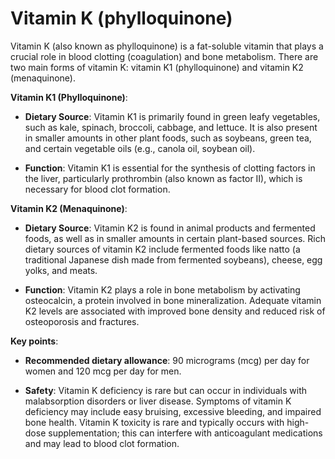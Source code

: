 # Vitamin K (phylloquinone)

Vitamin K (also known as phylloquinone) is a fat-soluble vitamin that plays a crucial role in blood clotting (coagulation) and bone metabolism. There are two main forms of vitamin K: vitamin K1 (phylloquinone) and vitamin K2 (menaquinone). 

**Vitamin K1 (Phylloquinone)**:

 * **Dietary Source**: Vitamin K1 is primarily found in green leafy vegetables, such as kale, spinach, broccoli, cabbage, and lettuce. It is also present in smaller amounts in other plant foods, such as soybeans, green tea, and certain vegetable oils (e.g., canola oil, soybean oil).

* **Function**: Vitamin K1 is essential for the synthesis of clotting factors in the liver, particularly prothrombin (also known as factor II), which is necessary for blood clot formation. 

**Vitamin K2 (Menaquinone)**:

* **Dietary Source**: Vitamin K2 is found in animal products and fermented foods, as well as in smaller amounts in certain plant-based sources. Rich dietary sources of vitamin K2 include fermented foods like natto (a traditional Japanese dish made from fermented soybeans), cheese, egg yolks, and meats.

* **Function**: Vitamin K2 plays a role in bone metabolism by activating osteocalcin, a protein involved in bone mineralization. Adequate vitamin K2 levels are associated with improved bone density and reduced risk of osteoporosis and fractures.

**Key points**:
  
* **Recommended dietary allowance**: 90 micrograms (mcg) per day for women and 120 mcg per day for men.

* **Safety**: Vitamin K deficiency is rare but can occur in individuals with malabsorption disorders or liver disease. Symptoms of vitamin K deficiency may include easy bruising, excessive bleeding, and impaired bone health. Vitamin K toxicity is rare and typically occurs with high-dose supplementation; this can interfere with anticoagulant medications and may lead to blood clot formation.
